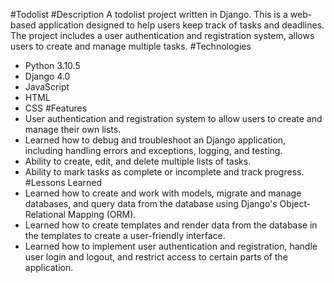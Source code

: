 #Todolist
#Description
A todolist project written in Django. This is a web-based application designed to help users keep track of tasks and deadlines. The project includes a user authentication and registration system, allows users to create and manage multiple tasks.
#Technologies
- Python 3.10.5
- Django 4.0
- JavaScript
- HTML
- CSS
#Features
- User authentication and registration system to allow users to create and manage their own lists.
- Learned how to debug and troubleshoot an Django application, including handling errors and exceptions, logging, and testing.
- Ability to create, edit, and delete multiple lists of tasks.
- Ability to mark tasks as complete or incomplete and track progress.
#Lessons Learned
- Learned how to create and work with models, migrate and manage databases, and query data from the database using Django's Object-Relational Mapping (ORM).
- Learned how to create templates and render data from the database in the templates to create a user-friendly interface.
- Learned how to implement user authentication and registration, handle user login and logout, and restrict access to certain parts of the application.

